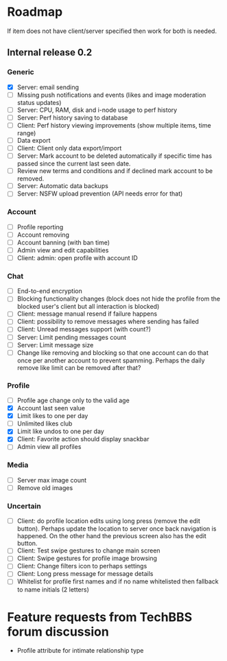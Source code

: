 
# Roadmap

If item does not have client/server specified then work for both is needed.

## Internal release 0.2

### Generic
- [x] Server: email sending
- [ ] Missing push notifications and events
      (likes and image moderation status updates)
- [ ] Server: CPU, RAM, disk and i-node usage to perf history
- [ ] Server: Perf history saving to database
- [ ] Client: Perf history viewing improvements
      (show multiple items, time range)
- [ ] Data export
- [ ] Client: Client only data export/import
- [ ] Server: Mark account to be deleted automatically if specific
      time has passed since the current last seen date.
- [ ] Review new terms and conditions and if declined
      mark account to be removed.
- [ ] Server: Automatic data backups
- [ ] Server: NSFW upload prevention (API needs error for that)

### Account
- [ ] Profile reporting
- [ ] Account removing
- [ ] Account banning (with ban time)
- [ ] Admin view and edit capabilities
- [ ] Client: admin: open profile with account ID

### Chat
- [ ] End-to-end encryption
- [ ] Blocking functionality changes
      (block does not hide the profile from the blocked user's client but all
      interaction is blocked)
- [ ] Client: message manual resend if failure happens
- [ ] Client: possibility to remove messages where sending has failed
- [ ] Client: Unread messages support (with count?)
- [ ] Server: Limit pending messages count
- [ ] Server: Limit message size
- [ ] Change like removing and blocking so that one account can do that once
      per another account to prevent spamming. Perhaps the daily remove like
      limit can be removed after that?

### Profile
- [ ] Profile age change only to the valid age
- [x] Account last seen value
- [x] Limit likes to one per day
- [ ] Unlimited likes club
- [x] Limit like undos to one per day
- [x] Client: Favorite action should display snackbar
- [ ] Admin view all profiles

### Media
- [ ] Server max image count
- [ ] Remove old images

### Uncertain
- [ ] Client: do profile location edits using long press
      (remove the edit button). Perhaps update the location
      to server once back navigation is happened.
      On the other hand the previous screen also has the edit button.
- [ ] Client: Test swipe gestures to change main screen
- [ ] Client: Swipe gestures for profile image browsing
- [ ] Client: Change filters icon to perhaps settings
- [ ] Client: Long press message for message details
- [ ] Whitelist for profile first names and if no name whitelisted
      then fallback to name initials (2 letters)

# Feature requests from TechBBS forum discussion

- Profile attribute for intimate relationship type
